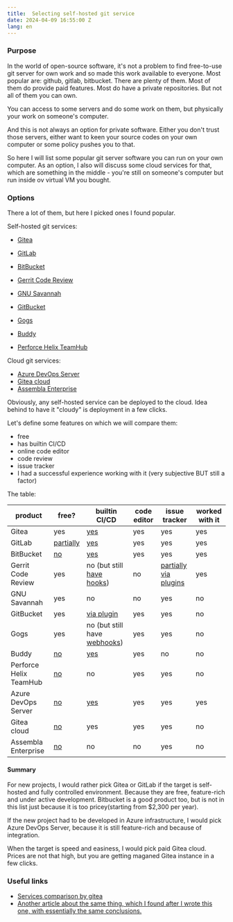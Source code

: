 ```yaml
---
title:  Selecting self-hosted git service
date: 2024-04-09 16:55:00 Z
lang: en
---
```


### Purpose
In the world of open-source software, it's not a problem to find free-to-use git server for own work and so made this work available to everyone. Most popular are: github, gitlab, bitbucket. There are plenty of them. Most of them do provide paid features. Most do have a private repositories. But not all of them you can own. 

You can access to some servers and do some work on them, but physically your work on someone's computer. 

And this is not always an option for private software. Either you don't trust those servers, either want to keen your source codes on your own computer or some policy pushes you to that. 

So here I will list some popular git server software you can run on your own computer. As an option, I also will discuss some cloud services for that, which are something in the middle - you're still on someone's computer but run inside ov virtual VM you bought.

### Options
There a lot of them, but here I picked ones I found popular.

Self-hosted git services:
 - [Gitea](https://about.gitea.com/products/gitea/)
 - [GitLab](https://about.gitlab.com/install/)
 - [BitBucket](https://bitbucket.org/)
 - [Gerrit Code Review](https://www.gerritcodereview.com/)
 - [GNU Savannah](https://savannah.gnu.org/)
 - [GitBucket](https://gitbucket.github.io/)
 - [Gogs](https://gogs.io/)

 - [Buddy](https://buddy.works/docs/version-control)
 - [Perforce Helix TeamHub](https://www.perforce.com/products/helix-teamhub)

Cloud git services:
 - [Azure DevOps Server](https://azure.microsoft.com/ru-ru/products/devops/server)
 - [Gitea cloud](https://cloud.gitea.com/)
 - [Assembla Enterprise](https://get.assembla.com/assembla-enterprise)

Obviously, any self-hosted service can be deployed to the cloud. Idea behind to have it "cloudy" is deployment in a few clicks.

Let's define some features on which we will compare them: 
 - free
 - has builtin CI/CD
 - online code editor
 - code review
 - issue tracker
 - I had a successful experience working with it (very subjective BUT still a factor)

The table:

| product                | free?                                                                                  | builtin CI/CD                                                                                                                          | code editor | issue tracker                                                          | worked with it |
|------------------------|----------------------------------------------------------------------------------------|----------------------------------------------------------------------------------------------------------------------------------------|-------------|------------------------------------------------------------------------|----------------|
| Gitea                  | yes                                                                                    | [yes](https://docs.gitea.com/usage/actions/overview)                                                                                   | yes         | yes                                                                    | yes            |
| GitLab                 | [partially](https://about.gitlab.com/pricing/feature-comparison/)                      | [yes](https://docs.gitlab.com/ee/ci/)                                                                                                  | yes         | yes                                                                    | yes            |
| BitBucket              | [no](https://www.atlassian.com/software/bitbucket/pricing?tab=self-manageddata-center) | [yes](https://bitbucket.org/product/ru/features/pipelines)                                                                             | yes         | yes                                                                    | yes            |
| Gerrit Code Review     | yes                                                                                    | no (but still [have hooks](https://gerrit-documentation.storage.googleapis.com/Documentation/3.9.2/config-hooks.html))                 | no          | [partially via plugins](https://www.gerritcodereview.com/plugins.html) | yes            |
| GNU Savannah           | yes                                                                                    | no                                                                                                                                     | no          | yes                                                                    | no             |
| GitBucket              | yes                                                                                    | [via plugin](https://github.com/takezoe/gitbucket-ci-plugin)                                                                           | yes         | yes                                                                    | no             |
| Gogs                   | yes                                                                                    | no (but still have [webhooks](https://gogs.io/docs/features/webhook))                                                                  | yes         | yes                                                                    | no             |
| Buddy                  | [no](https://buddy.works/on-premises)                                                  | [yes](https://buddy.works/docs/pipelines)                                                                                              | yes         | no                                                                     | no             |
| Perforce Helix TeamHub | [no](https://www.perforce.com/products/helix-teamhub/pricing)                          | no                                                                                                                                     | yes         | yes                                                                    | no             |
| Azure DevOps Server    | [no](https://azure.microsoft.com/en-gb/pricing/details/devops/azure-devops-services/)  | [yes](https://learn.microsoft.com/en-us/azure/devops/pipelines/architectures/devops-pipelines-baseline-architecture?view=azure-devops) | yes         | yes                                                                    | yes            |
| Gitea cloud            | [no](https://about.gitea.com/pricing/)                                                 | yes                                                                                                                                    | yes         | yes                                                                    | no             |
| Assembla Enterprise    | [no](https://get.assembla.com/pricing/)                                                | no                                                                                                                                     | no          | yes                                                                    | no             |

#### Summary
For new projects, I would rather pick Gitea or GitLab if the target is self-hosted and fully controlled environment. Because they are free, feature-rich and under active development. Bitbucket is a good product too, but is not in this list just because it is too pricey(starting from $2,300 per year).  

If the new project had to be developed in Azure infrastructure, I would pick Azure DevOps Server, because it is still feature-rich and because of integration.  

When the target is speed and easiness, I would pick paid Gitea cloud. Prices are not that high, but you are getting maganed Gitea instance in a few clicks.   

### Useful links
- [Services comparison by gitea](https://docs.gitea.com/next/installation/comparison)
- [Another article about the same thing, which I found after I wrote this one, with essentially the same conclusions.](https://blog.inedo.com/self-hosted/git-source-control-servers/)

